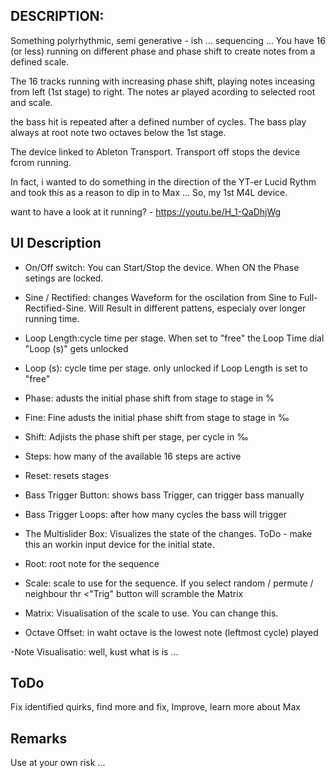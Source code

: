 ## DESCRIPTION:

Something polyrhythmic, semi generative - ish ... sequencing ... You have 16 (or less) running on different phase and phase shift to create notes from a defined scale.

The 16 tracks running with increasing phase shift, playing notes inceasing from left (1st stage) to right. The notes ar played acording to selected root and scale.

the bass hit is repeated after a defined number of cycles. The bass play always at root note two octaves below the 1st stage.

The device linked to Ableton Transport. Transport off stops the device fcrom running.

In fact, i wanted to do something in the direction of the YT-er Lucid Rythm and took this as a reason to dip in to Max ... So, my 1st M4L device.

want to have a look at it running? - https://youtu.be/H_1-QaDhjWg

## UI Description

- On/Off switch: You can Start/Stop the device. When ON the Phase setings are locked.
- Sine / Rectified: changes Waveform for the oscilation from Sine to Full-Rectified-Sine. Will Result in different pattens, especialy over longer running time.
- Loop Length:cycle time per stage. When set to "free" the Loop Time dial "Loop (s)" gets unlocked
- Loop (s): cycle time per stage. only unlocked if Loop Length is set to "free"
- Phase: adusts the initial phase shift from stage to stage in %
- Fine: Fine adusts the initial phase shift from stage to stage in ‰
- Shift: Adjists the phase shift per stage, per cycle in ‰
- Steps: how many of the available 16 steps are active
- Reset: resets stages
- Bass Trigger Button: shows bass Trigger, can trigger bass manually
- Bass Trigger Loops: after how many cycles the bass will trigger

- The Multislider Box: Visualizes the state of the changes. ToDo - make this an  workin input device for the initial state. 

- Root: root note for the sequence
- Scale: scale to use for the sequence. If you select random / permute / neighbour thr <"Trig" button will scramble the Matrix
- Matrix: Visualisation of the scale to use. You can change this.
- Octave Offset: in waht octave is the lowest note (leftmost cycle) played

-Note Visualisatio: well, kust what is is ...

## ToDo

Fix identified quirks, find more and fix, Improve, learn more about Max

## Remarks

Use at your own risk ... 

